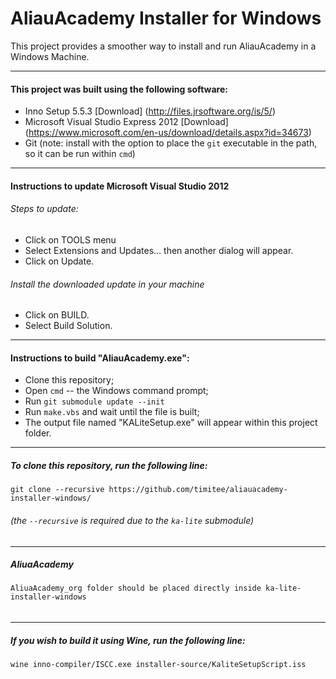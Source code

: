 AliauAcademy Installer for Windows
==========

This project provides a smoother way to install and run AliauAcademy in a Windows Machine.

---
#### This project was built using the following software:
* Inno Setup 5.5.3 [Download] (http://files.jrsoftware.org/is/5/)
* Microsoft Visual Studio Express 2012 [Download] (https://www.microsoft.com/en-us/download/details.aspx?id=34673)
* Git (note: install with the option to place the `git` executable in the path, so it can be run within `cmd`)

---
#### Instructions to update Microsoft Visual Studio 2012
###### Steps to update:
* Click on TOOLS menu
* Select Extensions and Updates... then another dialog will appear.
* Click on Update.

###### Install the downloaded update in your machine
* Click on BUILD.
* Select Build Solution.

---
#### Instructions to build "AliauAcademy.exe":
* Clone this repository;
* Open `cmd` -- the Windows command prompt;
* Run `git submodule update --init`
* Run `make.vbs` and wait until the file is built;
* The output file named "KALiteSetup.exe" will appear within this project folder.

---
##### To clone this repository, run the following line:
    git clone --recursive https://github.com/timitee/aliauacademy-installer-windows/
###### (the `--recursive` is required due to the `ka-lite` submodule)

---
##### AliuaAcademy 
    AliuaAcademy_org folder should be placed directly inside ka-lite-installer-windows 
###### 


---
##### If you wish to build it using Wine, run the following line:
    wine inno-compiler/ISCC.exe installer-source/KaliteSetupScript.iss
